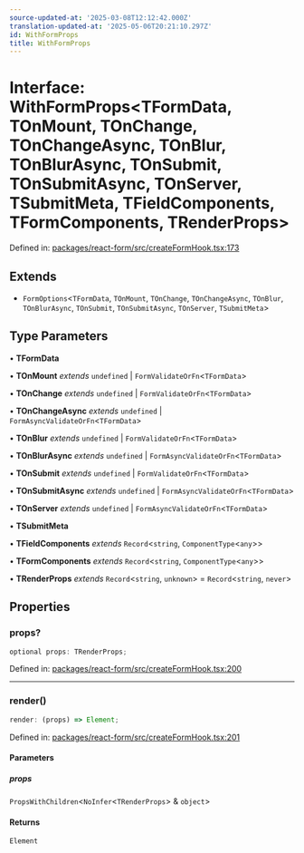 ```yaml
---
source-updated-at: '2025-03-08T12:12:42.000Z'
translation-updated-at: '2025-05-06T20:21:10.297Z'
id: WithFormProps
title: WithFormProps
---
```


<!-- DO NOT EDIT: this page is autogenerated from the type comments -->

# Interface: WithFormProps\<TFormData, TOnMount, TOnChange, TOnChangeAsync, TOnBlur, TOnBlurAsync, TOnSubmit, TOnSubmitAsync, TOnServer, TSubmitMeta, TFieldComponents, TFormComponents, TRenderProps\>

Defined in: [packages/react-form/src/createFormHook.tsx:173](https://github.com/TanStack/form/blob/main/packages/react-form/src/createFormHook.tsx#L173)

## Extends

- `FormOptions`\<`TFormData`, `TOnMount`, `TOnChange`, `TOnChangeAsync`, `TOnBlur`, `TOnBlurAsync`, `TOnSubmit`, `TOnSubmitAsync`, `TOnServer`, `TSubmitMeta`\>

## Type Parameters

• **TFormData**

• **TOnMount** *extends* `undefined` \| `FormValidateOrFn`\<`TFormData`\>

• **TOnChange** *extends* `undefined` \| `FormValidateOrFn`\<`TFormData`\>

• **TOnChangeAsync** *extends* `undefined` \| `FormAsyncValidateOrFn`\<`TFormData`\>

• **TOnBlur** *extends* `undefined` \| `FormValidateOrFn`\<`TFormData`\>

• **TOnBlurAsync** *extends* `undefined` \| `FormAsyncValidateOrFn`\<`TFormData`\>

• **TOnSubmit** *extends* `undefined` \| `FormValidateOrFn`\<`TFormData`\>

• **TOnSubmitAsync** *extends* `undefined` \| `FormAsyncValidateOrFn`\<`TFormData`\>

• **TOnServer** *extends* `undefined` \| `FormAsyncValidateOrFn`\<`TFormData`\>

• **TSubmitMeta**

• **TFieldComponents** *extends* `Record`\<`string`, `ComponentType`\<`any`\>\>

• **TFormComponents** *extends* `Record`\<`string`, `ComponentType`\<`any`\>\>

• **TRenderProps** *extends* `Record`\<`string`, `unknown`\> = `Record`\<`string`, `never`\>

## Properties

### props?

```ts
optional props: TRenderProps;
```

Defined in: [packages/react-form/src/createFormHook.tsx:200](https://github.com/TanStack/form/blob/main/packages/react-form/src/createFormHook.tsx#L200)

***

### render()

```ts
render: (props) => Element;
```

Defined in: [packages/react-form/src/createFormHook.tsx:201](https://github.com/TanStack/form/blob/main/packages/react-form/src/createFormHook.tsx#L201)

#### Parameters

##### props

`PropsWithChildren`\<`NoInfer`\<`TRenderProps`\> & `object`\>

#### Returns

`Element`
